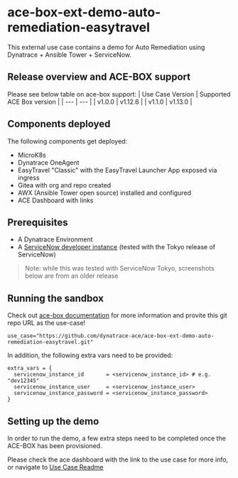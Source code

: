 # ace-box-ext-demo-auto-remediation-easytravel

This external use case contains a demo for Auto Remediation using Dynatrace + Ansible Tower + ServiceNow.

## Release overview and ACE-BOX support

Please see below table on ace-box support:
| Use Case Version | Supported ACE Box version |
| --- | --- |
| v1.0.0 | v1.12.6 |
| v1.1.0 | v1.13.0 |

## Components deployed

The following components get deployed:

- MicroK8s
- Dynatrace OneAgent
- EasyTravel "Classic" with the EasyTravel Launcher App exposed via ingress
- Gitea with org and repo created
- AWX (Ansible Tower open source) installed and configured
- ACE Dashboard with links

## Prerequisites

- A Dynatrace Environment
- A [ServiceNow developer instance](https://developer.servicenow.com/dev.do) (tested with the Tokyo release of ServiceNow)

> Note: while this was tested with ServiceNow Tokyo, screenshots below are from an older release

## Running the sandbox

Check out [ace-box documentation](https://github.com/Dynatrace/ace-box/blob/dev/docs/external-use-case.md) for more information and provite this git repo URL as the use-case!

```
use_case="https://github.com/dynatrace-ace/ace-box-ext-demo-auto-remediation-easytravel.git"
```

In addition, the following extra vars need to be provided:
```
extra_vars = {
  servicenow_instance_id       = <servicenow_instance_id> # e.g. "dev12345"
  servicenow_instance_user     = <servicenow_instance_user> 
  servicenow_instance_password = <servicenow_instance_password>
}
```

## Setting up the demo
In order to run the demo, a few extra steps need to be completed once the ACE-BOX has been provisioned.

Please check the ace dashboard with the link to the use case for more info, or navigate to [Use Case Readme](roles/my-use-case/files/repos/autoremediation-demo/README.md)
